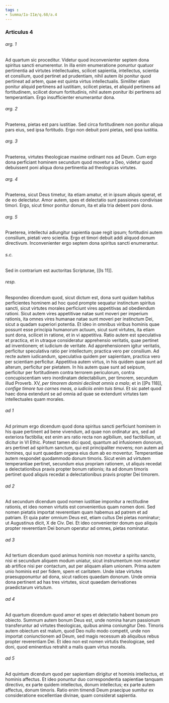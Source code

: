 ```yaml
---
tags : 
- Summa/Ia-IIæ/q.68/a.4
---
```


### Articulus 4

###### arg. 1
Ad quartum sic proceditur. Videtur quod inconvenienter septem dona spiritus sancti enumerentur. In illa enim enumeratione ponuntur quatuor pertinentia ad virtutes intellectuales, scilicet sapientia, intellectus, scientia et consilium, quod pertinet ad prudentiam, nihil autem ibi ponitur quod pertineat ad artem, quae est quinta virtus intellectualis. Similiter etiam ponitur aliquid pertinens ad iustitiam, scilicet pietas, et aliquid pertinens ad fortitudinem, scilicet donum fortitudinis, nihil autem ponitur ibi pertinens ad temperantiam. Ergo insufficienter enumerantur dona.

###### arg. 2
Praeterea, pietas est pars iustitiae. Sed circa fortitudinem non ponitur aliqua pars eius, sed ipsa fortitudo. Ergo non debuit poni pietas, sed ipsa iustitia.

###### arg. 3
Praeterea, virtutes theologicae maxime ordinant nos ad Deum. Cum ergo dona perficiant hominem secundum quod movetur a Deo, videtur quod debuissent poni aliqua dona pertinentia ad theologicas virtutes.

###### arg. 4
Praeterea, sicut Deus timetur, ita etiam amatur, et in ipsum aliquis sperat, et de eo delectatur. Amor autem, spes et delectatio sunt passiones condivisae timori. Ergo, sicut timor ponitur donum, ita et alia tria debent poni dona.

###### arg. 5
Praeterea, intellectui adiungitur sapientia quae regit ipsum; fortitudini autem consilium, pietati vero scientia. Ergo et timori debuit addi aliquod donum directivum. Inconvenienter ergo septem dona spiritus sancti enumerantur.

###### s.c.
Sed in contrarium est auctoritas Scripturae, [[Is 11]].

###### resp.
Respondeo dicendum quod, sicut dictum est, dona sunt quidam habitus perficientes hominem ad hoc quod prompte sequatur instinctum spiritus sancti, sicut virtutes morales perficiunt vires appetitivas ad obediendum rationi. Sicut autem vires appetitivae natae sunt moveri per imperium rationis, ita omnes vires humanae natae sunt moveri per instinctum Dei, sicut a quadam superiori potentia. Et ideo in omnibus viribus hominis quae possunt esse principia humanorum actuum, sicut sunt virtutes, ita etiam sunt dona, scilicet in ratione, et in vi appetitiva. Ratio autem est speculativa et practica, et in utraque consideratur apprehensio veritatis, quae pertinet ad inventionem; et iudicium de veritate. Ad apprehensionem igitur veritatis, perficitur speculativa ratio per intellectum; practica vero per consilium. Ad recte autem iudicandum, speculativa quidem per sapientiam, practica vero per scientiam perficitur. Appetitiva autem virtus, in his quidem quae sunt ad alterum, perficitur per pietatem. In his autem quae sunt ad seipsum, perficitur per fortitudinem contra terrorem periculorum, contra concupiscentiam vero inordinatam delectabilium, per timorem, secundum illud Proverb. XV, *per timorem domini declinat omnis a malo*; et in [[Ps 118]], *confige timore tuo carnes meas, a iudiciis enim tuis timui*. Et sic patet quod haec dona extendunt se ad omnia ad quae se extendunt virtutes tam intellectuales quam morales.

###### ad 1
Ad primum ergo dicendum quod dona spiritus sancti perficiunt hominem in his quae pertinent ad bene vivendum, ad quae non ordinatur ars, sed ad exteriora factibilia; est enim ars ratio recta non agibilium, sed factibilium, ut dicitur in VI Ethic. Potest tamen dici quod, quantum ad infusionem donorum, ars pertinet ad spiritum sanctum, qui est principaliter movens; non autem ad homines, qui sunt quaedam organa eius dum ab eo moventur. Temperantiae autem respondet quodammodo donum timoris. Sicut enim ad virtutem temperantiae pertinet, secundum eius propriam rationem, ut aliquis recedat a delectationibus pravis propter bonum rationis; ita ad donum timoris pertinet quod aliquis recedat a delectationibus pravis propter Dei timorem.

###### ad 2
Ad secundum dicendum quod nomen iustitiae imponitur a rectitudine rationis, et ideo nomen virtutis est convenientius quam nomen doni. Sed nomen pietatis importat reverentiam quam habemus ad patrem et ad patriam. Et quia pater omnium Deus est, etiam cultus Dei pietas nominatur; ut Augustinus dicit, X de Civ. Dei. Et ideo convenienter donum quo aliquis propter reverentiam Dei bonum operatur ad omnes, pietas nominatur.

###### ad 3
Ad tertium dicendum quod animus hominis non movetur a spiritu sancto, nisi ei secundum aliquem modum uniatur, sicut instrumentum non movetur ab artifice nisi per contactum, aut per aliquam aliam unionem. Prima autem unio hominis est per fidem, spem et caritatem. Unde istae virtutes praesupponuntur ad dona, sicut radices quaedam donorum. Unde omnia dona pertinent ad has tres virtutes, sicut quaedam derivationes praedictarum virtutum.

###### ad 4
Ad quartum dicendum quod amor et spes et delectatio habent bonum pro obiecto. Summum autem bonum Deus est, unde nomina harum passionum transferuntur ad virtutes theologicas, quibus anima coniungitur Deo. Timoris autem obiectum est malum, quod Deo nullo modo competit, unde non importat coniunctionem ad Deum, sed magis recessum ab aliquibus rebus propter reverentiam Dei. Et ideo non est nomen virtutis theologicae, sed doni, quod eminentius retrahit a malis quam virtus moralis.

###### ad 5
Ad quintum dicendum quod per sapientiam dirigitur et hominis intellectus, et hominis affectus. Et ideo ponuntur duo correspondentia sapientiae tanquam directivo, ex parte quidem intellectus, donum intellectus; ex parte autem affectus, donum timoris. Ratio enim timendi Deum praecipue sumitur ex consideratione excellentiae divinae, quam considerat sapientia.

